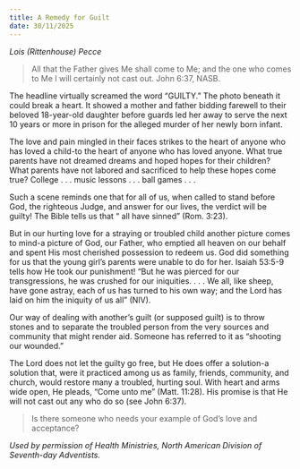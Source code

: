 ```yaml
---
title: A Remedy for Guilt
date: 30/11/2025
---
```


_Lois (Rittenhouse) Pecce_

> <p></p>
> All that the Father gives Me shall come to Me; and the one who comes to Me I will certainly not cast out. John 6:37, NASB.

The headline virtually screamed the word “GUILTY.” The photo beneath it could break a heart. It showed a mother and father bidding farewell to their beloved 18-year-old daughter before guards led her away to serve the next 10 years or more in prison for the alleged murder of her newly born infant.

The love and pain mingled in their faces strikes to the heart of anyone who has loved a child-to the heart of anyone who has loved anyone. What true parents have not dreamed dreams and hoped hopes for their children? What parents have not labored and sacrificed to help these hopes come true? College . . . music lessons . . . ball games . . .

Such a scene reminds one that for all of us, when called to stand before God, the righteous Judge, and answer for our lives, the verdict will be guilty! The Bible tells us that “ all have sinned” (Rom. 3:23).

But in our hurting love for a straying or troubled child another picture comes to mind-a picture of God, our Father, who emptied all heaven on our behalf and spent His most cherished possession to redeem us. God did something for us that the young girl’s parents were unable to do for her. Isaiah 53:5-9 tells how He took our punishment! “But he was pierced for our transgressions, he was crushed for our iniquities. . . . We all, like sheep, have gone astray, each of us has turned to his own way; and the Lord has laid on him the iniquity of us all” (NIV).

Our way of dealing with another’s guilt (or supposed guilt) is to throw stones and to separate the troubled person from the very sources and community that might render aid. Someone has referred to it as “shooting our wounded.”

The Lord does not let the guilty go free, but He does offer a solution-a solution that, were it practiced among us as family, friends, community, and church, would restore many a troubled, hurting soul. With heart and arms wide open, He pleads, “Come unto me” (Matt. 11:28). His promise is that He will not cast out any who do so (see John 6:37).

> <callout></callout>
> Is there someone who needs your example of God’s love and acceptance?

_Used by permission of Health Ministries, North American Division of Seventh-day Adventists._